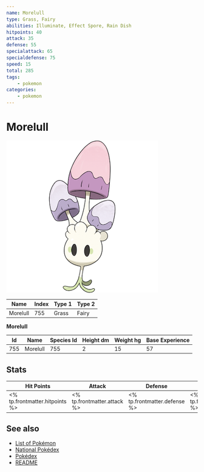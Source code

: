 ```yaml
---
name: Morelull
type: Grass, Fairy
abilities: Illuminate, Effect Spore, Rain Dish
hitpoints: 40
attack: 35
defense: 55
specialattack: 65
specialdefense: 75
speed: 15
total: 285
tags:
    - pokemon
categories:
    - pokemon
---
```


# Morelull


![Morelull](images/755.png)

| **Name** | **Index** | **Type 1** | **Type 2** |
|----|----|----|----|
| Morelull | 755 | Grass | Fairy  |

**Morelull** 




| **Id** | **Name** | **Species Id** | **Height dm** | **Weight hg** | **Base Experience** |
|--------|----------|----------------|------------|------------|---------------------|
| 755 | Morelull | 755 | 2 | 15 | 57 |



## Stats

| **Hit Points** | **Attack** | **Defense** | **Special Attack** | **Special Defense** | **Speed** | **Total** |
|----------------|------------|-------------|--------------------|---------------------|-----------|-----------|
| <% tp.frontmatter.hitpoints %> | <% tp.frontmatter.attack %> | <% tp.frontmatter.defense %> | <% tp.frontmatter.specialattack %> | <% tp.frontmatter.specialdefense %> | <% tp.frontmatter.speed %> | <% tp.frontmatter.total %> |

## See also

- [List of Pokémon](../pokemon.md)
- [National Pokédex](../national_pokedex.md)
- [Pokédex](../pokedex.md)
- [README](../README.md)
